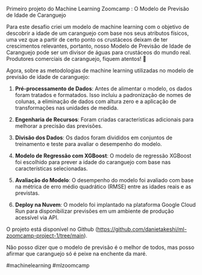 Primeiro projeto do Machine Learning Zoomcamp : O Modelo de Previsão de Idade de Caranguejo

Para este desafio criei um modelo de machine learning com o objetivo de descobrir a idade de um caranguejo com base nos seus atributos físicos, uma vez que a partir de certo ponto os crustáceos deixam de ter crescimentos relevantes, portanto, nosso Modelo de Previsão de Idade de Caranguejo pode ser um divisor de águas para crustáceos do mundo real. Produtores comerciais de caranguejo, fiquem atentos! 🦐

Agora, sobre as metodologias de machine learning utilizadas no modelo de previsão de idade de caranguejo:

1. **Pré-processamento de Dados**: Antes de alimentar o modelo, os dados foram tratados e formatados. Isso incluiu a padronização de nomes de colunas, a eliminação de dados com altura zero e a aplicação de transformações nas unidades de medida.

2. **Engenharia de Recursos**: Foram criadas características adicionais para melhorar a precisão das previsões.

3. **Divisão dos Dados**: Os dados foram divididos em conjuntos de treinamento e teste para avaliar o desempenho do modelo.

4. **Modelo de Regressão com XGBoost**: O modelo de regressão XGBoost foi escolhido para prever a idade do caranguejo com base nas características selecionadas.

5. **Avaliação do Modelo**: O desempenho do modelo foi avaliado com base na métrica de erro médio quadrático (RMSE) entre as idades reais e as previstas.

6. **Deploy na Nuvem**: O modelo foi implantado na plataforma Google Cloud Run para disponibilizar previsões em um ambiente de produção acessível via API.

O projeto está disponível no Github (https://github.com/danietakeshi/ml-zoomcamp-project-1/tree/main).

Não posso dizer que o modelo de previsão é o melhor de todos, mas posso afirmar que caranguejo só é peixe na enchente da maré.

#machinelearning #mlzoomcamp 